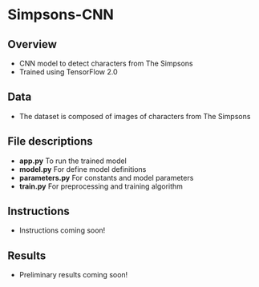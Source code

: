 # Simpsons-CNN
## Overview
* CNN model to detect characters from The Simpsons
* Trained using TensorFlow 2.0

## Data
* The dataset is composed of images of characters from The Simpsons

## File descriptions
* **app.py** To run the trained model
* **model.py** For define model definitions
* **parameters.py** For constants and model parameters
* **train.py** For preprocessing and training algorithm

## Instructions
* Instructions coming soon!

## Results
* Preliminary results coming soon!
